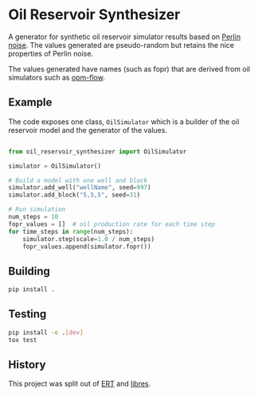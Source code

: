 # Oil Reservoir Synthesizer

A generator for synthetic oil reservoir simulator results based
on [Perlin noise](https://en.wikipedia.org/wiki/Perlin_noise). The
values generated are pseudo-random but retains the nice properties
of Perlin noise.

The values generated have names (such as fopr) that are derived from oil
simulators such as [opm-flow](opm-project.org).

## Example

The code exposes one class, `OilSimulator` which is a builder of
the oil reservoir model and the generator of the values.

```python

from oil_reservoir_synthesizer import OilSimulator

simulator = OilSimulator()

# Build a model with one well and block
simulator.add_well("wellName", seed=997)
simulator.add_block("5,5,5", seed=31)

# Run simulation
num_steps = 10
fopr_values = []  # oil production rate for each time step
for time_steps in range(num_steps):
    simulator.step(scale=1.0 / num_steps)
    fopr_values.append(simulator.fopr())

```

## Building

```sh
pip install .
```

## Testing

```sh
pip install -e .[dev]
tox test
```

## History

This project was split out of [ERT](https://github.com/equinor/ert) and
[libres](https://github.com/equinor/libres).
